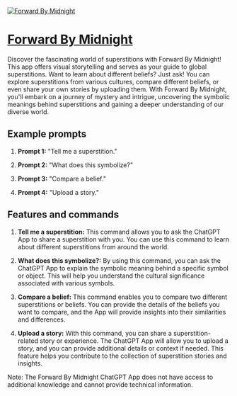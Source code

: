 [![Forward By Midnight](https://files.oaiusercontent.com/file-Nlopn7y42FnXST7ULmMSLAYj?se=2123-10-16T21%3A53%3A10Z&sp=r&sv=2021-08-06&sr=b&rscc=max-age%3D31536000%2C%20immutable&rscd=attachment%3B%20filename%3D27f046a5-c1a0-49c6-948a-c08d216d5703.png&sig=h9iGBUF0/47eUJFaNoP0CIcxNme%2B1chl9niqCG39738%3D)](https://chat.openai.com/g/g-m0UOt9Irg-forward-by-midnight)

# [Forward By Midnight](https://chat.openai.com/g/g-m0UOt9Irg-forward-by-midnight)

Discover the fascinating world of superstitions with Forward By Midnight! This app offers visual storytelling and serves as your guide to global superstitions. Want to learn about different beliefs? Just ask! You can explore superstitions from various cultures, compare different beliefs, or even share your own stories by uploading them. With Forward By Midnight, you'll embark on a journey of mystery and intrigue, uncovering the symbolic meanings behind superstitions and gaining a deeper understanding of our diverse world.

## Example prompts

1. **Prompt 1:** "Tell me a superstition."

2. **Prompt 2:** "What does this symbolize?"

3. **Prompt 3:** "Compare a belief."

4. **Prompt 4:** "Upload a story."

## Features and commands

1. **Tell me a superstition:** This command allows you to ask the ChatGPT App to share a superstition with you. You can use this command to learn about different superstitions from around the world.

2. **What does this symbolize?:** By using this command, you can ask the ChatGPT App to explain the symbolic meaning behind a specific symbol or object. This will help you understand the cultural significance associated with various symbols.

3. **Compare a belief:** This command enables you to compare two different superstitions or beliefs. You can provide the details of the beliefs you want to compare, and the App will provide insights into their similarities and differences.

4. **Upload a story:** With this command, you can share a superstition-related story or experience. The ChatGPT App will allow you to upload a story, and you can provide additional details or context if needed. This feature helps you contribute to the collection of superstition stories and insights.

Note: The Forward By Midnight ChatGPT App does not have access to additional knowledge and cannot provide technical information.